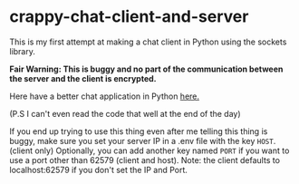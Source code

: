 # crappy-chat-client-and-server
This is my first attempt at making a chat client in Python using the sockets library.

**Fair Warning: This is buggy and no part of the communication between the server and the client is encrypted.**

Here have a better chat application in Python [here.](https://github.com/topics/chatroom?l=python)

(P.S I can't even read the code that well at the end of the day)


If you end up trying to use this thing even after me telling this thing is buggy, make sure you set your server IP in a .env file with the key `HOST`. (client only)
Optionally, you can add another key named `PORT` if you want to use a port other than 62579 (client and host). Note: the client defaults to localhost:62579 if you don't set the IP and Port.
